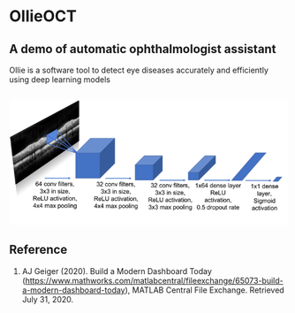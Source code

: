 # OllieOCT
## A demo of automatic ophthalmologist assistant 

Ollie is a software tool to detect eye diseases accurately and efficiently using deep learning models

##
![Alt text](Pictures/DLmodel.png)
##

## Reference
1. AJ Geiger (2020). Build a Modern Dashboard Today (https://www.mathworks.com/matlabcentral/fileexchange/65073-build-a-modern-dashboard-today), MATLAB Central File Exchange. Retrieved July 31, 2020.
